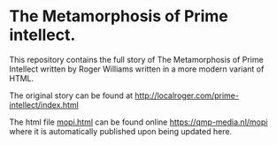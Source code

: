 # The Metamorphosis of Prime intellect.

This repository contains the full story of The Metamorphosis of Prime Intellect written by Roger Williams written in a more modern variant of HTML.

The original story can be found at http://localroger.com/prime-intellect/index.html

The html file [mopi.html](mopi.html) can be found online https://qmp-media.nl/mopi where it is automatically published upon being updated here.
